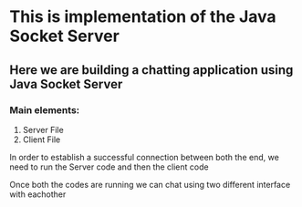 # This is implementation of the Java Socket Server 

## Here we are building a chatting application using Java Socket Server 

### Main elements:
1. Server File
2. Client File 

In order to establish a successful connection between both the end, we need to run the Server code and then the client code <br>

Once both the codes are running we can chat using two different interface with eachother

